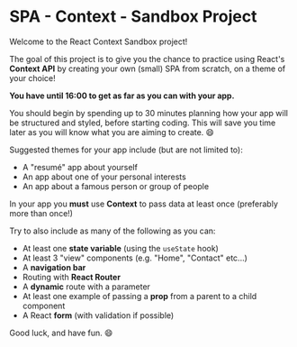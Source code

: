 # SPA - Context - Sandbox Project

Welcome to the React Context Sandbox project!

The goal of this project is to give you the chance to practice using React's **Context API** by creating your own (small) SPA from scratch, on a theme of your choice!

**You have until 16:00 to get as far as you can with your app.**

You should begin by spending up to 30 minutes planning how your app will be structured and styled, before starting coding. This will save you time later as you will know what you are aiming to create. :smile:

Suggested themes for your app include (but are not limited to):

- A "resumé" app about yourself
- An app about one of your personal interests
- An app about a famous person or group of people

In your app you **must** use **Context** to pass data at least once (preferably more than once!)

Try to also include as many of the following as you can:

- At least one **state variable** (using the `useState` hook)
- At least 3 "view" components (e.g. "Home", "Contact" etc...)
- A **navigation bar**
- Routing with **React Router**
- A **dynamic** route with a parameter
- At least one example of passing a **prop** from a parent to a child component
- A React **form** (with validation if possible)

Good luck, and have fun. :smile: